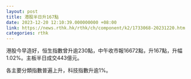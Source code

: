 ```yaml
---
layout: post
title: 港股半日升167點
date: 2023-12-20 12:10:39.000000000 +08:00
link: https://news.rthk.hk/rthk/ch/component/k2/1733068-20231220.htm
categories: rthk
---
```


港股今早造好，恒生指數曾升逾230點，中午收市報16672點，升167點，升幅1.02%。主板半日成交443億元。

各主要分類指數普遍上升，科技指數升逾1%。
